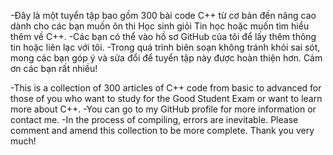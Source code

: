 -Đây là một tuyển tập bao gồm 300 bài code C++ từ cơ bản đến nâng cao dành cho các bạn muốn ôn thi Học sinh giỏi Tin học hoặc muốn tìm hiểu thêm về C++.
-Các bạn có thể vào hồ sơ GitHub của tôi để  lấy thêm thông tin hoặc liên lạc với tôi.
-Trong quá trình biên soạn không tránh khỏi sai sót, mong các bạn góp ý và sửa đổi để tuyển tập này được hoàn thiện hơn.
Cảm ơn các bạn rất nhiều!

-This is a collection of 300 articles of C++ code from basic to advanced for those of you who want to study for the Good Student Exam or want to learn more about C++.
-You can go to my GitHub profile for more information or contact me.
-In the process of compiling, errors are inevitable. Please comment and amend this collection to be more complete.
Thank you very much!
